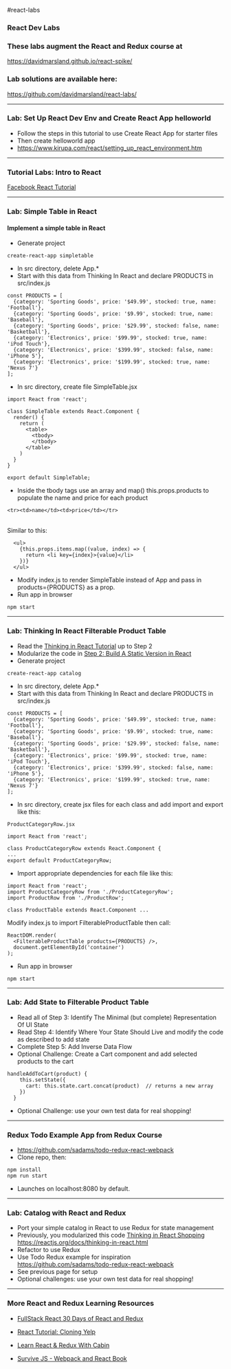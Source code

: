 
#react-labs
### React Dev Labs
### These labs augment the React and Redux course at
<a target="_git_react" href="https://davidmarsland.github.io/react-spike/">https://davidmarsland.github.io/react-spike/</a>

### Lab solutions are available here:
<a target="_git_labs" href="https://github.com/davidmarsland/react-labs/">https://github.com/davidmarsland/react-labs/</a>

---
### Lab: Set Up React Dev Env and Create React App helloworld
* Follow the steps in this tutorial to use Create React App for starter files
* Then create helloworld app
* <a target="_ref" href="https://www.kirupa.com/react/setting_up_react_environment.htm">https://www.kirupa.com/react/setting_up_react_environment.htm</a>

---
### Tutorial Labs: Intro to React
<a target="_ref" href="https://reactjs.org/tutorial/tutorial.html">Facebook React Tutorial</a>

---
### Lab: Simple Table in React
#### Implement a simple table in React
* Generate project 

```
create-react-app simpletable
```
* In src directory, delete App.*
* Start with this data from Thinking In React and declare PRODUCTS in src/index.js

```
const PRODUCTS = [
  {category: 'Sporting Goods', price: '$49.99', stocked: true, name: 'Football'},
  {category: 'Sporting Goods', price: '$9.99', stocked: true, name: 'Baseball'},
  {category: 'Sporting Goods', price: '$29.99', stocked: false, name: 'Basketball'},
  {category: 'Electronics', price: '$99.99', stocked: true, name: 'iPod Touch'},
  {category: 'Electronics', price: '$399.99', stocked: false, name: 'iPhone 5'},
  {category: 'Electronics', price: '$199.99', stocked: true, name: 'Nexus 7'}
];
```

* In src directory, create file SimpleTable.jsx

```
import React from 'react';

class SimpleTable extends React.Component {
  render() {
    return (
      <table>
        <tbody>
        </tbody>
      </table>
    )
  }
}

export default SimpleTable;
```

* Inside the tbody tags use an array and map() this.props.products to populate the name and price for each product

```
<tr><td>name</td><td>price</td></tr>
```

<br>Similar to this:

```
  <ul>
    {this.props.items.map((value, index) => {
      return <li key={index}>{value}</li>
    })}
  </ul>
```

* Modify index.js to render SimpleTable instead of App and pass in products={PRODUCTS} as a prop.
* Run app in browser

```
npm start
```
---
### Lab: Thinking In React Filterable Product Table
* Read the <a target="_ref" href="https://reactjs.org/docs/thinking-in-react.html">Thinking in React Tutorial</a> up to Step 2
* Modularize the code in 
<a target="_ref" href="https://codepen.io/gaearon/pen/BwWzwm">Step 2: Build A Static Version in React</a>
* Generate project 

```
create-react-app catalog
```
* In src directory, delete App.*
* Start with this data from Thinking In React and declare PRODUCTS in src/index.js

```
const PRODUCTS = [
  {category: 'Sporting Goods', price: '$49.99', stocked: true, name: 'Football'},
  {category: 'Sporting Goods', price: '$9.99', stocked: true, name: 'Baseball'},
  {category: 'Sporting Goods', price: '$29.99', stocked: false, name: 'Basketball'},
  {category: 'Electronics', price: '$99.99', stocked: true, name: 'iPod Touch'},
  {category: 'Electronics', price: '$399.99', stocked: false, name: 'iPhone 5'},
  {category: 'Electronics', price: '$199.99', stocked: true, name: 'Nexus 7'}
];
```

* In src directory, create jsx files for each class and add import and export like this:

```
ProductCategoryRow.jsx

import React from 'react';

class ProductCategoryRow extends React.Component {
...
export default ProductCategoryRow;
```

* Import appropriate dependencies for each file like this:

```
import React from 'react';
import ProductCategoryRow from './ProductCategoryRow';
import ProductRow from './ProductRow';

class ProductTable extends React.Component ...
```
Modify index.js to import FilterableProductTable then call: 

```
ReactDOM.render(
  <FilterableProductTable products={PRODUCTS} />,
  document.getElementById('container')
);
```
* Run app in browser

```
npm start
```
---
### Lab: Add State to Filterable Product Table
* Read all of Step 3:  Identify The Minimal (but complete) Representation Of UI State
* Read Step 4: Identify Where Your State Should Live and modify the code as described to add state
* Complete Step 5: Add Inverse Data Flow
* Optional Challenge: Create a Cart component and add selected products to the cart

```
handleAddToCart(product) {
    this.setState({
      cart: this.state.cart.concat(product)  // returns a new array
    })
  }
```
* Optional Challenge: use your own test data for real shopping! 

---

### Redux Todo Example App from Redux Course 
* <a target="_redux" href="https://github.com/sadams/todo-redux-react-webpack">https://github.com/sadams/todo-redux-react-webpack</a>
* Clone repo, then:

```
npm install
npm run start
```

* Launches on localhost:8080 by default.

---

### Lab: Catalog with React and Redux
* Port your simple catalog in React to use Redux for state management
* Previously, you modularized this code <a target="_ref" href="https://reactjs.org/docs/thinking-in-react.html">Thinking in React Shopping https://reactjs.org/docs/thinking-in-react.html</a>
* Refactor to use Redux 
* Use Todo Redux example for inspiration <a target="_redux" href="https://github.com/sadams/todo-redux-react-webpack">https://github.com/sadams/todo-redux-react-webpack</a>
* See previous page for setup
* Optional challenges: use your own test data for real shopping! 

---
### More React and Redux Learning Resources

* <a target="_ref" href="https://www.fullstackreact.com/30-days-of-react/">FullStack React 30 Days of React and Redux</a>

* <a target="_ref" href="https://www.fullstackreact.com/articles/react-tutorial-cloning-yelp/">React Tutorial: Cloning Yelp</a>

* <a target="_ref" href="http://cabin.getstream.io/">Learn React & Redux With Cabin</a>

* <a target="_ref" href="https://survivejs.com/react/introduction/">Survive JS - Webpack and React Book</a>
